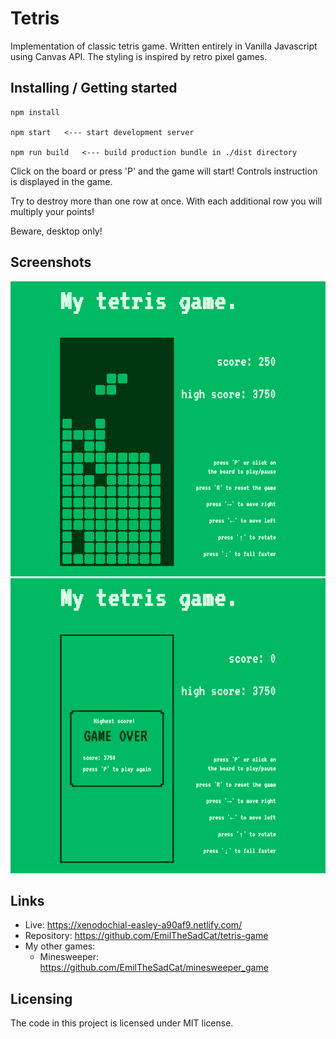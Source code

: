 
# Tetris

Implementation of classic tetris game. Written entirely in Vanilla Javascript using Canvas API. 
The styling is inspired by retro pixel games.

## Installing / Getting started


```shell
npm install

npm start   <--- start development server

npm run build   <--- build production bundle in ./dist directory
```


Click on the board or press 'P' and the game will start!
Controls instruction is displayed in the game.

Try to destroy more than one row at once. With each additional row you will multiply your points!

Beware, desktop only!

## Screenshots

<img src="screenshot_1.png" alt="Screenshot from tetris-game" width="650"/>
<img src="screenshot_2.png" alt="Screenshot from tetris-game" width="650"/>


## Links

- Live: https://xenodochial-easley-a90af9.netlify.com/
- Repository: https://github.com/EmilTheSadCat/tetris-game
- My other games:
  - Minesweeper: https://github.com/EmilTheSadCat/minesweeper_game


## Licensing

The code in this project is licensed under MIT license.
